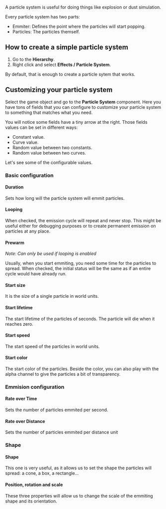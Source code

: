 A particle system is useful for doing things like explosion or dust simulation.

Every particle system has two parts:

- Emmiter: Defines the point where the particles will start popping.
- Particles: The particles themself.

## How to create a simple particle system

1. Go to the **Hierarchy**.
2. Right click and select **Effects / Particle System**.

By default, that is enough to create a particle sytem that works.

## Customizing your particle system

Select the game object and go to the **Particle System** component.
Here you have tons of fields that you can configure to customize your particle system to something that matches what you need.

You will notice some fields have a tiny arrow at the right. Those fields values can be set in different ways:

- Constant value.
- Curve value.
- Random value between two constants.
- Random value between two curves.


Let's see some of the configurable values.

### Basic configuration

#### Duration 

Sets how long will the particle system will emmit particles.

#### Looping

When checked, the emission cycle will repeat and never stop.
This might be useful either for debugging purposes or to create permanent emission on particles at any place.

#### Prewarm

*Note: Can only be used if looping is enabled*

Usually, when you start emmiting, you need some time for the particles to spread.
When checked, the initial status will be the same as if an entire cycle would have already run.

#### Start size

It is the size of a single particle in world units.

#### Start lifetime

The start lifetime of the particles of seconds. The particle will die when it reaches zero.

#### Start speed

The start speed of the particles in world units.

#### Start color

The start color of the particles. 
Beside the color, you can also play with the alpha channel to give the particles a bit of transparency.

### Emmision configuration

#### Rate over Time

Sets the number of particles emmited per second.

#### Rate over Distance

Sets the number of particles emmited per distance unit

### Shape

#### Shape

This one is very useful, as it allows us to set the shape the particles will spread: a cone, a box, a rectangle...

#### Position, rotation and scale

These three properties will allow us to change the scale of the emmiting shape and its orientation.


